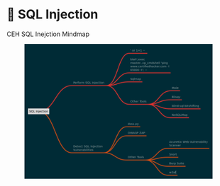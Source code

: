 # 💉 SQL Injection

CEH SQL Inejction Mindmap



<figure><img src="../../../.gitbook/assets/SQL-Injection.png" alt=""><figcaption></figcaption></figure>
